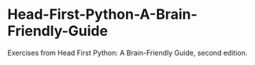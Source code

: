 # Head-First-Python-A-Brain-Friendly-Guide
Exercises from Head First Python: A Brain-Friendly Guide, second edition.
